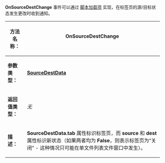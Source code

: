 **OnSourceDestChange** 事件可以通过 [脚本加载项](/Manual/scripting/script_add-ins/README.zh.md) 实现，在标签页的源/目标状态发生更改时收到通知。

<table>
<thead><tr><th>

**方法名称：**</th><th>
OnSourceDestChange
</th></tr></thead><tbody><tr><td>

**参数类型：**</td><td>

**[SourceDestData](../scripting_objects/sourcedestdata.zh.md)**
</td></tr><tr><td>

**返回值类型：**</td><td>

*无*
</td></tr><tr><td>

**描述：**</td><td>

**SourceDestData.tab** 属性标识标签页，而 **source** 和 **dest** 属性标识新状态（如果两者均为 **False**，则表示标签页为“关闭” - 这种情况只可能在单文件列表文件窗口中发生）。
</td></tr></tbody>
</table>